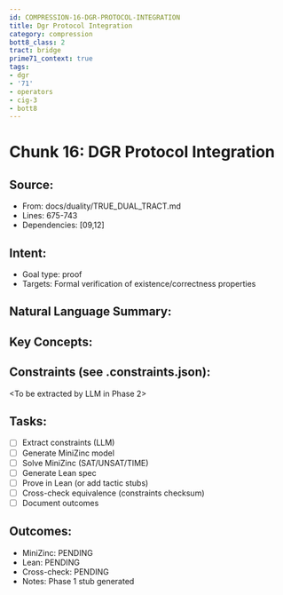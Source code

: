 ```yaml
---
id: COMPRESSION-16-DGR-PROTOCOL-INTEGRATION
title: Dgr Protocol Integration
category: compression
bott8_class: 2
tract: bridge
prime71_context: true
tags:
- dgr
- '71'
- operators
- cig-3
- bott8
---
```



# Chunk 16: DGR Protocol Integration

## Source:
- From: docs/duality/TRUE_DUAL_TRACT.md
- Lines: 675-743
- Dependencies: [09,12]

## Intent:
- Goal type: proof
- Targets: Formal verification of existence/correctness properties

## Natural Language Summary:
<To be filled during extraction phase>

## Key Concepts:
<To be identified from source during extraction>

## Constraints (see .constraints.json):
<To be extracted by LLM in Phase 2>

## Tasks:
- [ ] Extract constraints (LLM)
- [ ] Generate MiniZinc model
- [ ] Solve MiniZinc (SAT/UNSAT/TIME)
- [ ] Generate Lean spec
- [ ] Prove in Lean (or add tactic stubs)
- [ ] Cross-check equivalence (constraints checksum)
- [ ] Document outcomes

## Outcomes:
- MiniZinc: PENDING
- Lean: PENDING
- Cross-check: PENDING
- Notes: Phase 1 stub generated
